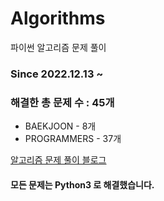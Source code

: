 # Algorithms
파이썬 알고리즘 문제 풀이
### Since 2022.12.13 ~
### 해결한 총 문제 수 : 45개
- BAEKJOON - 8개
- PROGRAMMERS - 37개

[알고리즘 문제 풀이 블로그](https://monzheld.tistory.com/category/%E2%8C%A8%EF%B8%8F%20Algorithms)
#### 모든 문제는 Python3 로 해결했습니다.
